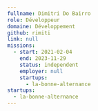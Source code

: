 ```yaml
---
fullname: Dimitri Do Bairro
role: Développeur
domaine: Développement
github: rimiti
link: null
missions:
  - start: 2021-02-04
    end: 2023-11-29
    status: independent
    employer: null
    startups:
      - la-bonne-alternance
startups:
  - la-bonne-alternance
---
```

